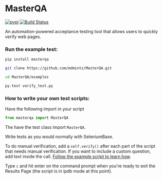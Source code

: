 # MasterQA
[![pypi](https://img.shields.io/pypi/v/masterqa.svg)](https://pypi.python.org/pypi/seleniumbase) [![Build Status](https://travis-ci.org/mdmintz/MasterQA.svg?branch=master)](https://travis-ci.org/mdmintz/SeleniumBase)

An automation-powered acceptance testing tool that allows users to quickly verify web pages.

### Run the example test:
```bash
pip install masterqa

git clone https://github.com/mdmintz/MasterQA.git

cd MasterQA/examples

py.test verify_test.py
```

### How to write your own test scripts:

Have the following import in your script
```python
from masterqa import MasterQA
```

The have the test class import ``MasterQA``.

Write tests as you would normally with SeleniumBase.

To do manual verification, add a ``self.verify()`` after each part of the script that needs manual verification. If you want to include a custom question, add text inside the call. [Follow the example script to learn how](https://github.com/mdmintz/MasterQA/blob/master/examples/verify_test.py).

Type ``c`` and hit enter on the command prompt when you're ready to exit the Results Page (the script is in ipdb mode at this point).
